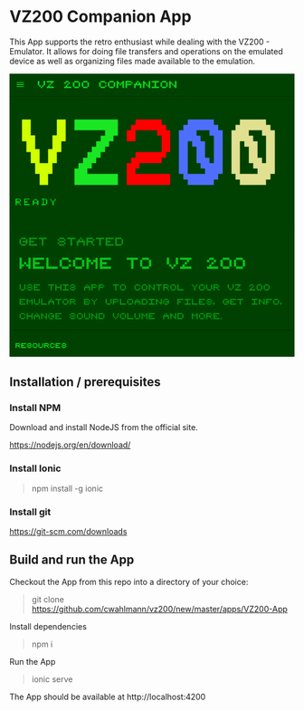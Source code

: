 # VZ200 Companion App

This App supports the retro enthusiast while dealing with the VZ200 - Emulator. It allows for doing file transfers and operations on the emulated device as well as organizing files made available to the emulation. 

![alt text](Screenshot.PNG)

## Installation / prerequisites

### Install NPM

Download and install NodeJS from the official site.

https://nodejs.org/en/download/

### Install Ionic

> npm install -g ionic

### Install git

https://git-scm.com/downloads

## Build and run the App

Checkout the App from this repo into a directory of your choice:

> git clone https://github.com/cwahlmann/vz200/new/master/apps/VZ200-App

Install dependencies

> npm i

Run the App

> ionic serve

The App should be available at http://localhost:4200
